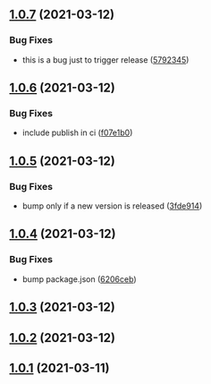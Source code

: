 ## [1.0.7](https://github.com/danmt/rxjs-obscure/compare/v1.0.6...v1.0.7) (2021-03-12)


### Bug Fixes

* this is a bug just to trigger release ([5792345](https://github.com/danmt/rxjs-obscure/commit/5792345dd5aeb84ba7bac6321430f7823d9009a5))

## [1.0.6](https://github.com/danmt/rxjs-obscure/compare/v1.0.5...v1.0.6) (2021-03-12)


### Bug Fixes

* include publish in ci ([f07e1b0](https://github.com/danmt/rxjs-obscure/commit/f07e1b083c58393a5d6cce0561751c3e8c8bd9bb))

## [1.0.5](https://github.com/danmt/rxjs-obscure/compare/v1.0.4...v1.0.5) (2021-03-12)


### Bug Fixes

* bump only if a new version is released ([3fde914](https://github.com/danmt/rxjs-obscure/commit/3fde9146fd5c6890109df389b6b65ea1f987e391))

## [1.0.4](https://github.com/danmt/rxjs-obscure/compare/v1.0.3...v1.0.4) (2021-03-12)


### Bug Fixes

* bump package.json ([6206ceb](https://github.com/danmt/rxjs-obscure/commit/6206cebb1c14dbba9dd73febb5d5c02da3a1523d))

## [1.0.3](https://github.com/danmt/rxjs-obscure/compare/v1.0.2...v1.0.3) (2021-03-12)

## [1.0.2](https://github.com/danmt/rxjs-obscure/compare/v1.0.1...v1.0.2) (2021-03-12)

## [1.0.1](https://github.com/danmt/rxjs-obscure/compare/v1.0.0...v1.0.1) (2021-03-11)
